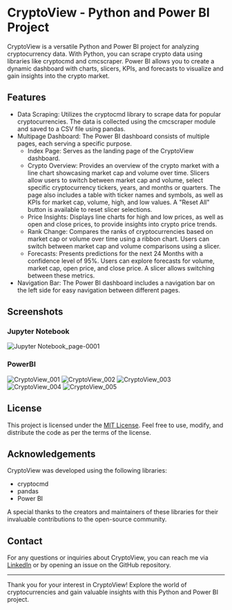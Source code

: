 # CryptoView - Python and Power BI Project

CryptoView is a versatile Python and Power BI project for analyzing cryptocurrency data. With Python, you can scrape crypto data using libraries like cryptocmd and cmcscraper. Power BI allows you to create a dynamic dashboard with charts, slicers, KPIs, and forecasts to visualize and gain insights into the crypto market.

## Features

- Data Scraping: Utilizes the cryptocmd library to scrape data for popular cryptocurrencies. The data is collected using the cmcscraper module and saved to a CSV file using pandas.
- Multipage Dashboard: The Power BI dashboard consists of multiple pages, each serving a specific purpose.
  - Index Page: Serves as the landing page of the CryptoView dashboard.
  - Crypto Overview: Provides an overview of the crypto market with a line chart showcasing market cap and volume over time. Slicers allow users to switch between market cap and volume, select specific cryptocurrency tickers, years, and months or quarters. The page also includes a table with ticker names and symbols, as well as KPIs for market cap, volume, high, and low values. A "Reset All" button is available to reset slicer selections.
  - Price Insights: Displays line charts for high and low prices, as well as open and close prices, to provide insights into crypto price trends.
  - Rank Change: Compares the ranks of cryptocurrencies based on market cap or volume over time using a ribbon chart. Users can switch between market cap and volume comparisons using a slicer.
  - Forecasts: Presents predictions for the next 24 Months with a confidence level of 95%. Users can explore forecasts for volume, market cap, open price, and close price. A slicer allows switching between these metrics.
- Navigation Bar: The Power BI dashboard includes a navigation bar on the left side for easy navigation between different pages.

## Screenshots

### Jupyter Notebook
![Jupyter Notebook_page-0001](https://github.com/adityachoudhary7/CryptoView/assets/88120344/ca817a6b-2e5c-45af-8622-f89ce8bb386d)


### PowerBI 
![CryptoView_001](https://github.com/adityachoudhary7/CryptoView/assets/88120344/fabbdfe3-1ffd-47f7-a14c-467eb132e497)
![CryptoView_002](https://github.com/adityachoudhary7/CryptoView/assets/88120344/9807f58f-23a7-464f-8b48-db8623fdb6ae)
![CryptoView_003](https://github.com/adityachoudhary7/CryptoView/assets/88120344/4504140e-b349-4b81-9ca2-0c4d70024cb9)
![CryptoView_004](https://github.com/adityachoudhary7/CryptoView/assets/88120344/a783ff28-fd45-4bfd-a979-7bfa5515af0d)
![CryptoView_005](https://github.com/adityachoudhary7/CryptoView/assets/88120344/87654938-5142-43c6-9167-8f14698e6c24)



## License

This project is licensed under the [MIT License](https://opensource.org/licenses/MIT). Feel free to use, modify, and distribute the code as per the terms of the license.

## Acknowledgements

CryptoView was developed using the following libraries:

- cryptocmd
- pandas
- Power BI

A special thanks to the creators and maintainers of these libraries for their invaluable contributions to the open-source community.

## Contact

For any questions or inquiries about CryptoView, you can reach me via [LinkedIn](https://www.linkedin.com/in/aditya-choudhary-318309150/) or by opening an issue on the GitHub repository.

---

Thank you for your interest in CryptoView! Explore the world of cryptocurrencies and gain valuable insights with this Python and Power BI project.
